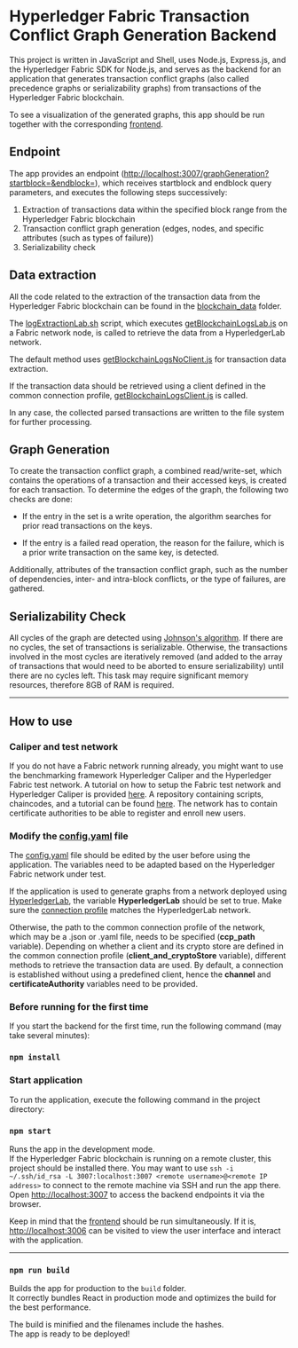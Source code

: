 # Hyperledger Fabric Transaction Conflict Graph Generation Backend

This project is written in JavaScript and Shell, uses Node.js, Express.js, and the Hyperledger Fabric SDK for Node.js, and serves as the backend for an application that generates transaction conflict graphs (also called precedence graphs or serializability graphs) from transactions of the Hyperledger Fabric blockchain.

To see a visualization of the generated graphs, this app should be run together with the corresponding [frontend](https://github.com/ninori9/GraphGenerationFrontend).

## Endpoint

The app provides an endpoint ([http://localhost:3007/graphGeneration?startblock=<start block value>&endblock=<end block value>](http://localhost:3007/graphGeneration)), which receives startblock and endblock query parameters, and executes the following steps successively:

1. Extraction of transactions data within the specified block range from the Hyperledger Fabric blockchain
2. Transaction conflict graph generation (edges, nodes, and specific attributes (such as types of failure))
3. Serializability check

## Data extraction

All the code related to the extraction of the transaction data from the Hyperledger Fabric blockchain can be found in the [blockchain_data](https://github.com/ninori9/GraphGenerationBackend/tree/master/blockchain_data) folder.

The [logExtractionLab.sh](https://github.com/ninori9/GraphGenerationBackend/blob/master/blockchain_data/logExtractionLab.sh) script, which executes [getBlockchainLogsLab.js](https://github.com/ninori9/GraphGenerationBackend/blob/master/blockchain_data/log_extraction/getBlockchainLogsLab.js) on a Fabric network node, is called to retrieve the data from a HyperledgerLab network.

The default method uses [getBlockchainLogsNoClient.js](https://github.com/ninori9/GraphGenerationBackend/blob/master/blockchain_data/log_extraction/getBlockchainLogsNoClient.js) for transaction data extraction.

If the transaction data should be retrieved using a client defined in the common connection profile, [getBlockchainLogsClient.js](https://github.com/ninori9/GraphGenerationBackend/blob/master/blockchain_data/log_extraction/getBlockchainLogsClient.js) is called.

In any case, the collected parsed transactions are written to the file system for further processing.

## Graph Generation
  
To create the transaction conflict graph, a combined read/write-set, which contains the operations of a transaction and their accessed keys, is created for each transaction. To determine the edges of the graph, the following two checks are done:
  
  - If the entry in the set is a write operation, the algorithm searches for prior read transactions on the keys.
  
  - If the entry is a failed read operation, the reason for the failure, which is a prior write transaction on the same key, is detected.
  
Additionally, attributes of the transaction conflict graph, such as the number of dependencies, inter- and intra-block conflicts, or the type of failures, are gathered.

## Serializability Check

All cycles of the graph are detected using [Johnson's algorithm](http://www.cs.tufts.edu/comp/150GA/homeworks/hw1/Johnson%2075.PDF). If there are no cycles, the set of transactions is serializable. Otherwise, the transactions involved in the most cycles are iteratively removed (and added to the array of transactions that would need to be aborted to ensure serializability) until there are no cycles left. This task may require significant memory resources, therefore 8GB of RAM is required.

-----

## How to use
  
### Caliper and test network

If you do not have a Fabric network running already, you might want to use the benchmarking framework Hyperledger Caliper and the Hyperledger Fabric test network.
A tutorial on how to setup the Fabric test network and Hyperledger Caliper is provided [here](https://github.com/ninori9/GraphGenerationBackend/blob/master/Tutorial.md).
A repository containing scripts, chaincodes, and a tutorial can be found [here](https://github.com/ninori9/caliper-workspace). The network has to contain certificate authorities to be able to register and enroll new users.

### Modify the [config.yaml](https://github.com/ninori9/GraphGenerationBackend/blob/master/config.yaml) file

The [config.yaml](https://github.com/ninori9/GraphGenerationBackend/blob/master/config.yaml) file should be edited by the user before using the application. The variables need to be adapted based on the Hyperledger Fabric network under test. 

If the application is used to generate graphs from a network deployed using [HyperledgerLab](https://github.com/MSRG/HyperLedgerLab-2.0), the variable <strong>HyperledgerLab</strong> should be set to true. Make sure the [connection profile](https://github.com/ninori9/GraphGenerationBackend/blob/master/blockchain_data/log_extraction/connectionprofile.yaml) matches the HyperledgerLab network.

Otherwise, the path to the common connection profile of the network, which may be a .json or .yaml file, needs to be specified (<strong>ccp_path</strong> variable). Depending on whether a client and its crypto store are defined in the common connection profile (<strong>client_and_cryptoStore</strong> variable), different methods to retrieve the transaction data are used. By default, a connection is established without using a predefined client, hence the <strong>channel</strong> and <strong>certificateAuthority</strong> variables need to be provided.
  
### Before running for the first time
  
If you start the backend for the first time, run the following command (may take several minutes):

### `npm install`

### Start application

To run the application, execute the following command in the project directory:

### `npm start`

Runs the app in the development mode.\
If the Hyperledger Fabric blockchain is running on a remote cluster, this project should be installed there.
You may want to use `ssh -i ~/.ssh/id_rsa -L 3007:localhost:3007 <remote username>@<remote IP address>` to connect to the remote machine via SSH and run the app there.
Open [http://localhost:3007](http://localhost:3007) to access the backend endpoints it via the browser.

Keep in mind that the [frontend](https://github.com/ninori9/GraphGenerationFrontend) should be run simultaneously. If it is, [http://localhost:3006](http://localhost:3006) can be visited to view the user interface and interact with the application.

-----
  
### `npm run build`

Builds the app for production to the `build` folder.\
It correctly bundles React in production mode and optimizes the build for the best performance.

The build is minified and the filenames include the hashes.\
The app is ready to be deployed!

